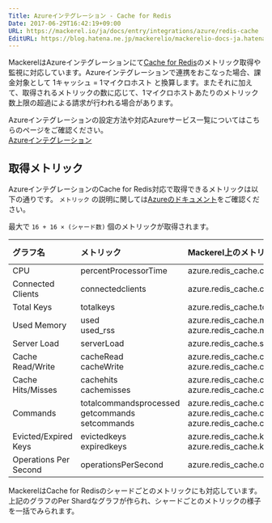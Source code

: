 ```yaml
---
Title: Azureインテグレーション - Cache for Redis
Date: 2017-06-29T16:42:19+09:00
URL: https://mackerel.io/ja/docs/entry/integrations/azure/redis-cache
EditURL: https://blog.hatena.ne.jp/mackerelio/mackerelio-docs-ja.hatenablog.mackerel.io/atom/entry/8599973812275094045
---
```


MackerelはAzureインテグレーションにて<a href="https://azure.microsoft.com/ja-jp/services/cache/" target="_blank">Cache for Redis</a>のメトリック取得や監視に対応しています。Azureインテグレーションで連携をおこなった場合、課金対象として 1キャッシュ = 1マイクロホスト と換算します。またそれに加えて、取得されるメトリックの数に応じて、1マイクロホストあたりのメトリック数上限の超過による請求が行われる場合があります。

Azureインテグレーションの設定方法や対応Azureサービス一覧についてはこちらのページをご確認ください。<br>
<a href="https://mackerel.io/ja/docs/entry/integrations/azure">Azureインテグレーション</a>

## 取得メトリック
AzureインテグレーションのCache for Redis対応で取得できるメトリックは以下の通りです。 `メトリック` の説明に関しては<a href="https://docs.microsoft.com/ja-jp/azure/redis-cache/cache-how-to-monitor#available-metrics-and-reporting-intervals" target="_blank">Azureのドキュメント</a>をご確認ください。

最大で `16 + 16 × (シャード数)` 個のメトリックが取得されます。

|グラフ名|メトリック|Mackerel上のメトリック名|単位|Aggregation Type|
|:---|:---|:---|:---|:---|
|CPU|percentProcessorTime|azure.redis_cache.cpu.percent|percentage|Maximum|
|Connected Clients|connectedclients|azure.redis_cache.connected_clients.count|integer|Maximum|
|Total Keys|totalkeys|azure.redis_cache.total_keys.count|integer|Maximum|
|Used Memory|used<br>used_rss|azure.redis_cache.memory.used<br>azure.redis_cache.memory.used_rss|bytes|Maximum|
|Server Load|serverLoad|azure.redis_cache.server.load|percentage|Maximum|
|Cache Read/Write|cacheRead<br>cacheWrite|azure.redis_cache.cache_io.read<br>azure.redis_cache.cache_io.write|bytes/sec|Maximum|
|Cache Hits/Misses|cachehits<br>cachemisses|azure.redis_cache.cache.hits<br>azure.redis_cache.cache.misses|integer|Total|
|Commands|totalcommandsprocessed<br>getcommands<br>setcommands|azure.redis_cache.command.processed<br>azure.redis_cache.command.get<br>azure.redis_cache.command.set|integer|Total|
|Evicted/Expired Keys|evictedkeys<br>expiredkeys|azure.redis_cache.keys.evicted<br>azure.redis_cache.keys.expired|integer|Total|
|Operations Per Second|operationsPerSecond|azure.redis_cache.operations.iops|iops|Maximum|

MackerelはCache for Redisのシャードごとのメトリックにも対応しています。上記のグラフのPer Shardなグラフが作られ、シャードごとのメトリックの様子を一括でみられます。
